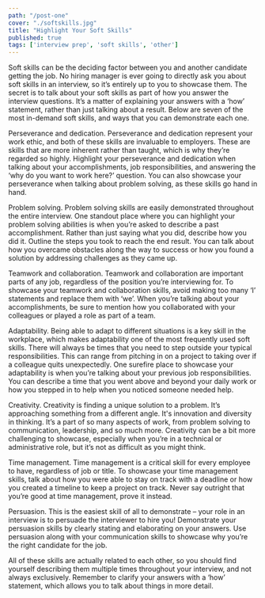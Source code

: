 ```yaml
---
path: "/post-one"
cover: "./softskills.jpg"
title: "Highlight Your Soft Skills"
published: true
tags: ['interview prep', 'soft skills', 'other']
---
```


Soft skills can be the deciding factor between you and another candidate getting the job. No hiring manager is ever going to directly ask you about soft skills in an interview, so it’s entirely up to you to showcase them. The secret is to talk about your soft skills as part of how you answer the interview questions. It’s a matter of explaining your answers with a ‘how’ statement, rather than just talking about a result.
Below are seven of the most in-demand soft skills, and ways that you can demonstrate each one.

Perseverance and dedication.
Perseverance and dedication represent your work ethic, and both of these skills are invaluable to employers. These are skills that are more inherent rather than taught, which is why they’re regarded so highly. Highlight your perseverance and dedication when talking about your accomplishments, job responsibilities, and answering the ‘why do you want to work here?’ question. You can also showcase your perseverance when talking about problem solving, as these skills go hand in hand.

Problem solving.
Problem solving skills are easily demonstrated throughout the entire interview. One standout place where you can highlight your problem solving abilities is when you’re asked to describe a past accomplishment. Rather than just saying what you did, describe how you did it. Outline the steps you took to reach the end result. You can talk about how you overcame obstacles along the way to success or how you found a solution by addressing challenges as they came up.

Teamwork and collaboration.
Teamwork and collaboration are important parts of any job, regardless of the position you’re interviewing for. To showcase your teamwork and collaboration skills, avoid making too many ‘I’ statements and replace them with ‘we’. When you’re talking about your accomplishments, be sure to mention how you collaborated with your colleagues or played a role as part of a team.

Adaptability.
Being able to adapt to different situations is a key skill in the workplace, which makes adaptability one of the most frequently used soft skills. There will always be times that you need to step outside your typical responsibilities. This can range from pitching in on a project to taking over if a colleague quits unexpectedly. One surefire place to showcase your adaptability is when you’re talking about your previous job responsibilities. You can describe a time that you went above and beyond your daily work or how you stepped in to help when you noticed someone needed help.

Creativity.
Creativity is finding a unique solution to a problem. It’s approaching something from a different angle. It's innovation and diversity in thinking. It’s a part of so many aspects of work, from problem solving to communication, leadership, and so much more. Creativity can be a bit more challenging to showcase, especially when you’re in a technical or administrative role, but it’s not as difficult as you might think.

Time management.
Time management is a critical skill for every employee to have, regardless of job or title. To showcase your time management skills, talk about how you were able to stay on track with a deadline or how you created a timeline to keep a project on track. Never say outright that you’re good at time management, prove it instead.

​​Persuasion.
This is the easiest skill of all to demonstrate – your role in an interview is to persuade the interviewer to hire you! Demonstrate your persuasion skills by clearly stating and elaborating on your answers. Use persuasion along with your communication skills to showcase why you’re the right candidate for the job.

All of these skills are actually related to each other, so you should find yourself describing them multiple times throughout your interview, and not always exclusively. Remember to clarify your answers with a ‘how’ statement, which allows you to talk about things in more detail.
